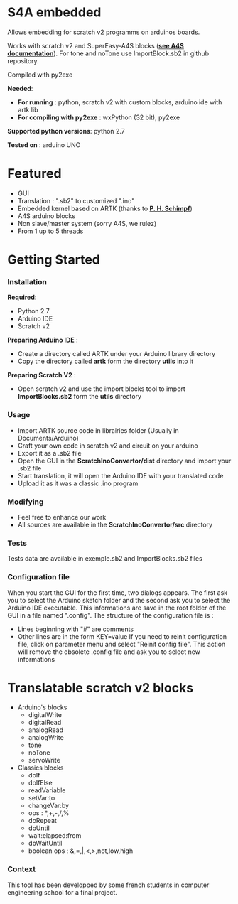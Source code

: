 # S4A embedded
Allows embedding for scratch v2 programms on arduinos boards.

Works with scratch v2 and SuperEasy-A4S blocks (**[see A4S documentation](http://thomaspreece.com/resources.php)**). For tone and noTone
use ImportBlock.sb2 in github repository.

Compiled with py2exe

**Needed**:

* **For running** : python, scratch v2 with custom blocks, arduino ide with artk lib
* **For compiling with py2exe** : wxPython (32 bit), py2exe

**Supported python versions**: python 2.7

**Tested on** : arduino UNO

# Featured

* GUI
* Translation : ".sb2" to customized ".ino"
* Embedded kernel based on ARTK (thanks to **[P. H. Schimpf](https://sites.google.com/site/pschimpf99/home/artk)**)
* A4S arduino blocks
* Non slave/master system (sorry A4S, we rulez)
* From 1 up to 5 threads

# Getting Started

### Installation

**Required**:

  * Python 2.7
  * Arduino IDE
  * Scratch v2

**Preparing Arduino IDE** :

* Create a directory called ARTK under your Arduino library directory
* Copy the directory called **artk** form the directory **utils** into it

**Preparing Scratch V2** :

* Open scratch v2 and use the import blocks tool to import **ImportBlocks.sb2** form the **utils** directory


### Usage
* Import ARTK source code in librairies folder (Usually in Documents/Arduino)
* Craft your own code in scratch v2 and circuit on your arduino
* Export it as a .sb2 file
* Open the GUI in the **ScratchInoConvertor/dist** directory and import your .sb2 file
* Start translation, it will open the Arduino IDE with your translated code
* Upload it as it was a classic .ino program

### Modifying
* Feel free to enhance our work
* All sources are available in the **ScratchInoConvertor/src** directory

### Tests
Tests data are available in exemple.sb2 and ImportBlocks.sb2 files

### Configuration file
When you start the GUI for the first time, two dialogs appears.
The first ask you to select the Arduino sketch folder and the
second ask you to select the Arduino IDE executable.
This informations are save in the root folder of the GUI in a file named
".config".
The structure of the configuration file is :
- Lines beginning with "#" are comments
- Other lines are in the form KEY=value
If you need to reinit configuration file, click on parameter menu and select
"Reinit config file". This action will remove the obsolete .config file
and ask you to select new informations

# Translatable scratch v2 blocks
* Arduino's blocks
    * digitalWrite
    * digitalRead
    * analogRead
    * analogWrite
    * tone
    * noTone
    * servoWrite
* Classics blocks
    * doIf
    * doIfElse
    * readVariable
    * setVar:to
    * changeVar:by
    * ops : *,+,-,/,%
    * doRepeat
    * doUntil
    * wait:elapsed:from
    * doWaitUntil
    * boolean ops : &,=,|,<,>,not,low,high

### Context
This tool has been developped by some french students in computer engineering school for a final project.
